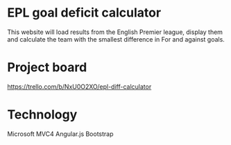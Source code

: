 EPL goal deficit calculator
======

This website will load results from the English Premier league, 
display them and calculate the team with the smallest difference 
in For and against goals.

Project board
======

https://trello.com/b/NxU0O2XO/epl-diff-calculator

Technology
======

Microsoft MVC4
Angular.js
Bootstrap
